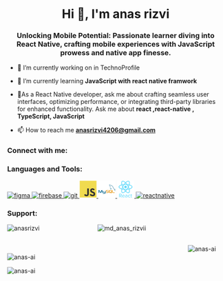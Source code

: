 <h1 align="center">Hi 👋, I'm anas rizvi</h1>
<h3 align="center">Unlocking Mobile Potential: Passionate learner diving into React Native, crafting mobile experiences with JavaScript prowess and native app finesse.</h3>

- 🔭 I’m currently working on in TechnoProfile 

- 🌱 I’m currently learning **JavaScript with react native framwork**

- 💬As a React Native developer, ask me about crafting seamless user interfaces, optimizing performance, or integrating third-party libraries for enhanced functionality. Ask me about **react ,react-native , TypeScript, JavaScript**

- 📫 How to reach me **anasrizvi4206@gmail.com**

<h3 align="left">Connect with me:</h3>
<p align="left">
</p>

<h3 align="left">Languages and Tools:</h3>
<p align="left"> <a href="https://www.figma.com/" target="_blank" rel="noreferrer"> <img src="https://www.vectorlogo.zone/logos/figma/figma-icon.svg" alt="figma" width="40" height="40"/> </a> <a href="https://firebase.google.com/" target="_blank" rel="noreferrer"> <img src="https://www.vectorlogo.zone/logos/firebase/firebase-icon.svg" alt="firebase" width="40" height="40"/> </a> <a href="https://git-scm.com/" target="_blank" rel="noreferrer"> <img src="https://www.vectorlogo.zone/logos/git-scm/git-scm-icon.svg" alt="git" width="40" height="40"/> </a> <a href="https://developer.mozilla.org/en-US/docs/Web/JavaScript" target="_blank" rel="noreferrer"> <img src="https://raw.githubusercontent.com/devicons/devicon/master/icons/javascript/javascript-original.svg" alt="javascript" width="40" height="40"/> </a> <a href="https://www.mysql.com/" target="_blank" rel="noreferrer"> <img src="https://raw.githubusercontent.com/devicons/devicon/master/icons/mysql/mysql-original-wordmark.svg" alt="mysql" width="40" height="40"/> </a> <a href="https://reactjs.org/" target="_blank" rel="noreferrer"> <img src="https://raw.githubusercontent.com/devicons/devicon/master/icons/react/react-original-wordmark.svg" alt="react" width="40" height="40"/> </a> <a href="https://reactnative.dev/" target="_blank" rel="noreferrer"> <img src="https://reactnative.dev/img/header_logo.svg" alt="reactnative" width="40" height="40"/> </a> </p>

<h3 align="left">Support:</h3>
<p><a href="https://www.buymeacoffee.com/anasrizvi"> <img align="left" src="https://cdn.buymeacoffee.com/buttons/v2/default-yellow.png" height="50" width="210" alt="anasrizvi" /></a><a href="https://ko-fi.com/md_anas_rizvii"> <img align="left" src="https://cdn.ko-fi.com/cdn/kofi3.png?v=3" height="50" width="210" alt="md_anas_rizvii" /></a></p><br><br>

<p><img align="left" src="https://github-readme-stats.vercel.app/api/top-langs?username=anas-ai&show_icons=true&locale=en&layout=compact" alt="anas-ai" /></p>

<p>&nbsp;<img align="center" src="https://github-readme-stats.vercel.app/api?username=anas-ai&show_icons=true&locale=en" alt="anas-ai" /></p>

<p><img align="center" src="https://github-readme-streak-stats.herokuapp.com/?user=anas-ai&" alt="anas-ai" /></p>

